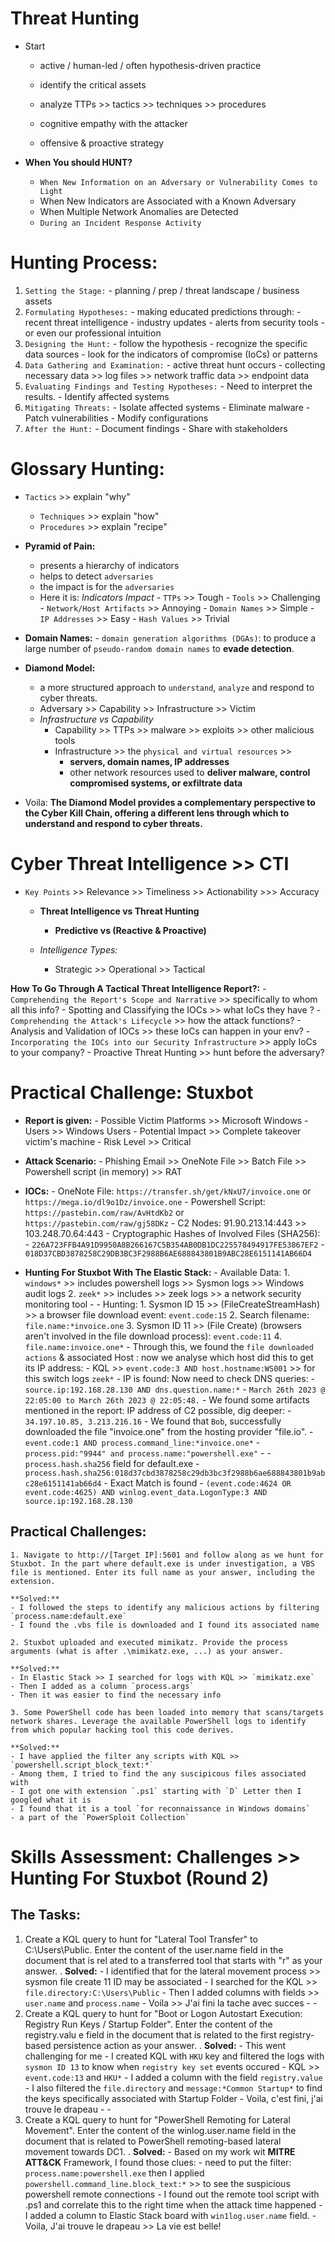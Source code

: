 # Threat Hunting
- Start
    - active / human-led / often hypothesis-driven practice
    - identify the critical assets
    - analyze TTPs >> tactics >> techniques >> procedures

    - cognitive empathy with the attacker
    - offensive & proactive strategy

- **When You should HUNT?**
    - `When New Information on an Adversary or Vulnerability Comes to Light`
    - When New Indicators are Associated with a Known Adversary
    - When Multiple Network Anomalies are Detected
    - `During an Incident Response Activity`

# Hunting Process:
1. `Setting the Stage:`
        - planning / prep / threat landscape / business assets
2. `Formulating Hypotheses:`
        - making educated predictions through:
            - recent threat intelligence
            - industry updates
            - alerts from security tools
            - or even our professional intuition
3. `Designing the Hunt:`
        - follow the hypothesis
        - recognize the specific data sources
        - look for the indicators of compromise (IoCs) or patterns
4. `Data Gathering and Examination:`
        -  active threat hunt occurs
        -  collecting necessary data >> log files >> network traffic data >> endpoint data
5. `Evaluating Findings and Testing Hypotheses:`
        - Need to interpret the results.
        - Identify affected systems
6. `Mitigating Threats:`
        - Isolate affected systems
        - Eliminate malware
        - Patch vulnerabilities
        - Modify configurations
7. `After the Hunt:`
        - Document findings
        - Share with stakeholders

# Glossary Hunting:
- `Tactics` >> explain "why"
    - `Techniques` >> explain "how"
    - `Procedures` >> explain "recipe"

- **Pyramid of Pain:**
    - presents a hierarchy of indicators
    - helps to detect `adversaries`
    - the impact is for the `adversaries`
    - Here it is:   *Indicators*               *Impact*
                    - `TTPs`                   >> Tough
                    - `Tools`                  >> Challenging
                    - `Network/Host Artifacts` >> Annoying
                    - `Domain Names`           >> Simple
                    - `IP Addresses`           >> Easy
                    - `Hash Values`            >> Trivial
- **Domain Names:**
        - `domain generation algorithms (DGAs)`: to produce a large number of `pseudo-random domain names` to **evade detection**.

- **Diamond Model:**
    -  a more structured approach to `understand`, `analyze` and respond to cyber threats.
    -  Adversary >> Capability >> Infrastructure >> Victim
    - *Infrastructure vs Capability*
        - Capability     >> TTPs >> malware >> exploits >> other malicious tools
        - Infrastructure >> the `physical and virtual resources`  >>
            - **servers, domain names, IP addresses**
            - other network resources used to **deliver malware, control compromised systems, or exfiltrate data**


- Voila:
    **The Diamond Model provides a complementary perspective to the Cyber Kill Chain, offering a
    different lens through which to understand and respond to cyber threats.**

# Cyber Threat Intelligence >> CTI
- `Key Points` >> Relevance >> Timeliness >> Actionability >>> Accuracy
    - **Threat Intelligence vs Threat Hunting**
        - **Predictive vs (Reactive & Proactive)**

    - *Intelligence Types:*
        - Strategic >> Operational >> Tactical

**How To Go Through A Tactical Threat Intelligence Report?:**
    - `Comprehending the Report's Scope and Narrative`            >> specifically to whom all this info?
    - Spotting and Classifying the IOCs                         >> what IoCs they have ?
    - `Comprehending the Attack's Lifecycle`                      >> how the attack functions?
    - Analysis and Validation of IOCs                           >> these IoCs can happen in your env?
    - `Incorporating the IOCs into our Security Infrastructure`   >> apply IoCs to your company?
    - Proactive Threat Hunting                                  >> hunt before the adversary?

# Practical Challenge: Stuxbot
- **Report is given:**
        - Possible Victim Platforms >> Microsoft Windows
        - Users                     >> Windows Users
        - Potential Impact          >> Complete takeover victim's machine
        - Risk Level                >> Critical

- **Attack Scenario:**
        - Phishing Email >> OneNote File >> Batch File >> Powershell script (in memory) >> RAT

- **IOCs:**
        - OneNote File: `https://transfer.sh/get/kNxU7/invoice.one` or
            `https://mega.io/dl9o1Dz/invoice.one`
        - Powershell Script: `https://pastebin.com/raw/AvHtdKb2` or `https://pastebin.com/raw/gj58DKz`
        - C2 Nodes: 91.90.213.14:443 >> 103.248.70.64:443
        - Cryptographic Hashes of Involved Files (SHA256):
            - `226A723FFB4A91D9950A8B266167C5B354AB0DB1DC225578494917FE53867EF2`
            - `018D37CBD3878258C29DB3BC3F2988B6AE688843801B9ABC28E6151141AB66D4`

- **Hunting For Stuxbot With The Elastic Stack:**
        - Available Data:
            1. `windows*` >> includes powershell logs >> Sysmon logs >> Windows audit logs
            2. `zeek*` >> includes >> zeek logs >>  a network security monitoring tool
        -
        - Hunting:
            1. Sysmon ID 15 >> (FileCreateStreamHash) >>  a browser file download event: `event.code:15`
            2. Search filename: `file.name:*invoice.one`
            3. Sysmon ID 11 >> (File Create) (browsers aren't involved in the file download process): `event.code:11`
            4. `file.name:invoice.one*`
            - Through this, we found the `file downloaded actions` & associated Host : now we analyse which host did
                this to get its IP address:
                - KQL >> `event.code:3 AND host.hostname:WS001` >> for this switch logs `zeek*`
                - IP is found: Now need to check DNS queries:
                    - `source.ip:192.168.28.130 AND dns.question.name:*`
                    - `March 26th 2023 @ 22:05:00 to March 26th 2023 @ 22:05:48.`
                    - We found some artifacts mentioned in the report: IP address of C2 possible,
                        dig deeper:
                    - `34.197.10.85, 3.213.216.16`
                    - We found that `Bob`, successfully downloaded the file "invoice.one" from the hosting provider "file.io".
                    - `event.code:1 AND process.command_line:*invoice.one*`
                    - `process.pid:"9944" and process.name:"powershell.exe"`
                    -
                    - `process.hash.sha256` field for default.exe
                    - `process.hash.sha256:018d37cbd3878258c29db3bc3f2988b6ae688843801b9abc28e6151141ab66d4`
                    - Exact Match is found
                    - `(event.code:4624 OR event.code:4625) AND winlog.event_data.LogonType:3 AND source.ip:192.168.28.130`

## Practical Challenges:
    1. Navigate to http://[Target IP]:5601 and follow along as we hunt for Stuxbot. In the part where default.exe is under investigation, a VBS file is mentioned. Enter its full name as your answer, including the extension.

    **Solved:**
    - I followed the steps to identify any malicious actions by filtering `process.name:default.exe`
    - I found the .vbs file is downloaded and I found its associated name

    2. Stuxbot uploaded and executed mimikatz. Provide the process arguments (what is after .\mimikatz.exe, ...) as your answer.

    **Solved:**
    - In Elastic Stack >> I searched for logs with KQL >> `mimikatz.exe`
    - Then I added as a column `process.args`
    - Then it was easier to find the necessary info

    3. Some PowerShell code has been loaded into memory that scans/targets network shares. Leverage the available PowerShell logs to identify from which popular hacking tool this code derives.

    **Solved:**
    - I have applied the filter any scripts with KQL >> `powershell.script_block_text:*`
    - Among them, I tried to find the any suscipicous files associated with
    - I got one with extension `.ps1` starting with `D` Letter then I googled what it is
    - I found that it is a tool `for reconnaissance in Windows domains`
    - a part of the `PowerSploit Collection`

# Skills Assessment: Challenges >> Hunting For Stuxbot (Round 2)

## The Tasks:
1. Create a KQL query to hunt for "Lateral Tool Transfer" to C:\Users\Public. Enter the content of the user.name field in the document that is rel           ated to a transferred tool that starts with "r" as your answer.
        .
        **Solved:**
        - I identified that for the lateral movement process >> sysmon file create 11 ID may be
            associated
        - I searched for the KQL >> `file.directory:C:\Users\Public`
        - Then I added columns with fields >> `user.name` and `process.name`
        - Voila >> J'ai fini la tache avec succes
        -
        -
2.  Create a KQL query to hunt for "Boot or Logon Autostart Execution: Registry Run Keys / Startup Folder". Enter the content of the registry.valu            e field in the document that is related to the first registry-based persistence action as your answer.
        .
        **Solved:**
        - This went challenging for me
        - I created KQL with `HKU` key and filtered the logs with `sysmon ID 13` to know when
            `registry key set` events occured
            - KQL >> `event.code:13` and `HKU*`
        - I added a column with the field `registry.value`
        - I also filtered the `file.directory` and `message:*Common Startup*` to find the keys
            specifically associated with Startup Folder
        - Voila, c'est fini, j'ai trouve le drapeau
        -
        -
3.  Create a KQL query to hunt for "PowerShell Remoting for Lateral Movement". Enter the
            content of the winlog.user.name field in the document that is related to PowerShell
            remoting-based lateral movement towards DC1.
        .
        **Solved:**
        - Based on my work wit **MITRE ATT&CK** Framework, I found those clues:
        - need to put the filter: `process.name:powershell.exe` then I applied
            `powershell.command_line.block_text:*` >> to see the suspicious powershell remote
            connections
        - I found out the remote tool script with .ps1 and correlate this to the right time when the
            attack time happened
        - I added a column to Elastic Stack board with `win1log.user.name` field.
        - Voila, J'ai trouve le drapeau >> La vie est belle!

